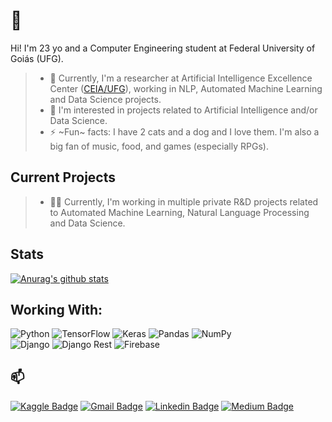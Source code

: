 # :wave:

Hi! I'm 23 yo and a Computer Engineering student at Federal University of Goiás (UFG).
> - 🔭 Currently, I'm a researcher at Artificial Intelligence Excellence Center ([CEIA/UFG](https://embrapii.org.br/en/unidades/embrapii-unit-in-artificial-intelligence-ceia-ufg-center-of-excellence-in-artificial-intelligence/)), working in NLP, Automated Machine Learning and Data Science projects. 
> - :dancers: I'm interested in projects related to Artificial Intelligence and/or Data Science. 
> - ⚡ ~Fun~ facts: I have 2 cats and a dog and I love them. I'm also a big fan of music, food, and games (especially RPGs).



## Current Projects

>  - 👨‍💻 Currently, I'm working in multiple private R&D projects related to Automated Machine Learning, Natural Language Processing and Data Science.

## Stats

[![Anurag's github stats](https://github-readme-stats.vercel.app/api?username=pedrohortencio&show_icons=true&theme=prussian&count_private=true&hide=prs,issues,contribs)](https://github.com/anuraghazra/github-readme-stats) 

## Working With:
<img alt="Python" src="https://img.shields.io/badge/python%20-%2314354C.svg?&style=for-the-badge&logo=python&logoColor=white"/>  <img alt="TensorFlow" src="https://img.shields.io/badge/TensorFlow%20-%23FF6F00.svg?&style=for-the-badge&logo=TensorFlow&logoColor=white" />  <img alt="Keras" src="https://img.shields.io/badge/Keras%20-%23D00000.svg?&style=for-the-badge&logo=Keras&logoColor=white"/>  <img alt="Pandas" src="https://img.shields.io/badge/pandas%20-%23150458.svg?&style=for-the-badge&logo=pandas&logoColor=white" />  <img alt="NumPy" src="https://img.shields.io/badge/numpy%20-%23013243.svg?&style=for-the-badge&logo=numpy&logoColor=white" />  
<img alt="Django" src="https://img.shields.io/badge/Django-092E20?style=for-the-badge&logo=django&logoColor=green"/>
<img alt="Django Rest" src="https://img.shields.io/badge/django%20rest-ff1709?style=for-the-badge&logo=django&logoColor=white"/>
<img alt="Firebase" src="https://img.shields.io/badge/firebase-ffca28?style=for-the-badge&logo=firebase&logoColor=black"/>

## 📫 

[![Kaggle Badge](https://img.shields.io/badge/-Kaggle-blue?style=flat-square&logo=Kaggle&link=https://www.kaggle.com/pedrohortencio)](https://www.kaggle.com/pedrohortencio)    [![Gmail Badge](https://img.shields.io/badge/-pedrohortenciohmr@gmail.com-c14438?style=flat-square&logo=Gmail&logoColor=white&link=mailto:pedrohortenciohmr@gmail.com)](mailto:pedrohortenciohmr@gmail.com)       [![Linkedin Badge](https://img.shields.io/badge/-PedroHortencio-blue?style=flat-square&logo=Linkedin&logoColor=white&link=https://www.linkedin.com/in/pedro-rosa-70647a16a/)](https://www.linkedin.com/in/pedro-hort%C3%AAncio-70647a16a/)    [![Medium Badge](https://img.shields.io/badge/-pedrohortenciohmr-black?style=flat-square&logo=Medium&logoColor=white&link=https://medium.com/@pedrohortenciohmr)](https://medium.com/@pedrohortenciohmr) 

<!--
**pedrohortencio/pedrohortencio** is a ✨ _special_ ✨ repository because its `README.md` (this file) appears on your GitHub profile.

Here are some ideas to get you started:

- 🔭 I’m currently working on ...
- 🌱 I’m currently learning ...
- 👯 I’m looking to collaborate on ...
- 🤔 I’m looking for help with ...
- 💬 Ask me about ...
- 📫 How to reach me: ...
- 😄 Pronouns: ...
- ⚡ Fun fact: ...

https://github.com/alexandresanlim/Badges4-README.md-Profile
https://github.com/Naereen/badges

-->
